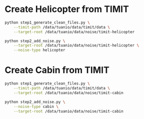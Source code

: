 # Create Helicopter from TIMIT

```bash
python step1_generate_clean_files.py \
    --timit-path /data/tuanio/data/timit/data \
    --target-root /data/tuanio/data/noise/timit-helicopter
```

```bash
python step2_add_noise.py \
    --target-root /data/tuanio/data/noise/timit-helicopter \
    --noise-type helicopter
```

# Create Cabin from TIMIT

```bash
python step1_generate_clean_files.py \
    --timit-path /data/tuanio/data/timit/data \
    --target-root /data/tuanio/data/noise/timit-cabin
```

```bash
python step2_add_noise.py \
    --noise-type cabin \
    --target-root /data/tuanio/data/noise/timit-cabin
```